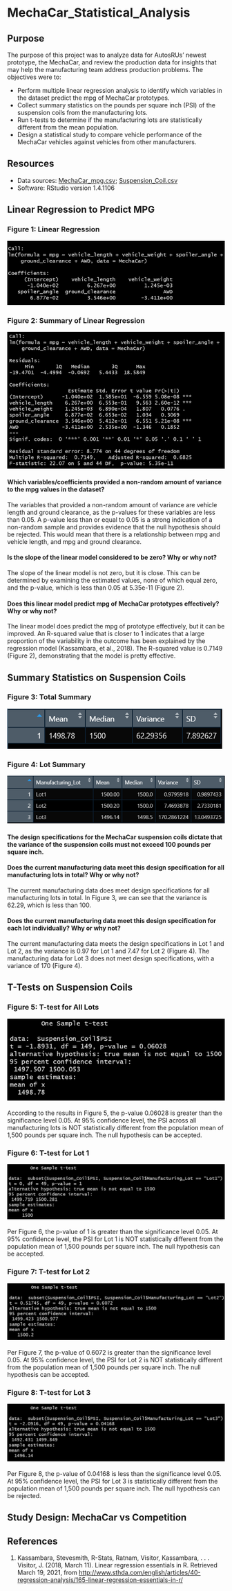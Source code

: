 # MechaCar_Statistical_Analysis

## Purpose
The purpose of this project was to analyze data for AutosRUs’ newest prototype, the MechaCar, and review the production data for insights that may help the manufacturing team address production problems. The objectives were to:

- Perform multiple linear regression analysis to identify which variables in the dataset predict the mpg of MechaCar prototypes.
- Collect summary statistics on the pounds per square inch (PSI) of the suspension coils from the manufacturing lots.
- Run t-tests to determine if the manufacturing lots are statistically different from the mean population.
- Design a statistical study to compare vehicle performance of the MechaCar vehicles against vehicles from other manufacturers.

## Resources
- Data sources: [MechaCar_mpg.csv](Resources/MechaCar_mpg.csv); [Suspension_Coil.csv](Resources/Suspension_Coil.csv)
- Software: RStudio version 1.4.1106

## Linear Regression to Predict MPG
### Figure 1: Linear Regression
![Linear Regression](Resources/linear_regression.png)
<br>

### Figure 2: Summary of Linear Regression
![Summary of Linear Regression](Resources/linear_regression_summary.png)
<br>

#### Which variables/coefficients provided a non-random amount of variance to the mpg values in the dataset?
The variables that provided a non-random amount of variance are vehicle length and ground clearance, as the p-values for these variables are less than 0.05. A p-value less than or equal to 0.05 is a strong indication of a non-random sample and provides evidence that the null hypothesis should be rejected. This would mean that there is a relationship between mpg and vehicle length, and mpg and ground clearance.

#### Is the slope of the linear model considered to be zero? Why or why not?
The slope of the linear model is not zero, but it is close. This can be determined by examining the estimated values, none of which equal zero, and the p-value, which is less than 0.05 at 5.35e-11 (Figure 2).

#### Does this linear model predict mpg of MechaCar prototypes effectively? Why or why not?
The linear model does predict the mpg of prototype effectively, but it can be improved. An R-squared value that is closer to 1 indicates that a large proportion of the variability in the outcome has been explained by the regression model (Kassambara, et al., 2018). The R-squared value is 0.7149 (Figure 2), demonstrating that the model is pretty effective.

## Summary Statistics on Suspension Coils
### Figure 3: Total Summary
![Total Summary](Resources/total_summary.png)
<br>

### Figure 4: Lot Summary
![Lot Summary](Resources/lot_summary.png)
<br>

#### The design specifications for the MechaCar suspension coils dictate that the variance of the suspension coils must not exceed 100 pounds per square inch. 

#### Does the current manufacturing data meet this design specification for all manufacturing lots in total? Why or why not?
The current manufacturing data does meet design specifications for all manufacturing lots in total. In Figure 3, we can see that the variance is 62.29, which is less than 100.

#### Does the current manufacturing data meet this design specification for each lot individually? Why or why not?
The current manufacturing data meets the design specifications in Lot 1 and Lot 2, as the variance is 0.97 for Lot 1 and 7.47 for Lot 2 (Figure 4). The manufacturing data for Lot 3 does not meet design specifications, with a variance of 170 (Figure 4).

## T-Tests on Suspension Coils
### Figure 5: T-test for All Lots
![T-test All Lots](Resources/t_test_all.png)
<br>
<br>
According to the results in Figure 5, the p-value 0.06028 is greater than the significance level 0.05. At 95% confidence level, the PSI across all manufacturing lots is NOT statistically different from the population mean of 1,500 pounds per square inch. The null hypothesis can be accepted.

### Figure 6: T-test for Lot 1
![T-test Lot 1](Resources/t_test_lot1.png)
<br>
<br>
Per Figure 6, the p-value of 1 is greater than the significance level 0.05. At 95% confidence level, the PSI for Lot 1 is NOT statistically different from the population mean of 1,500 pounds per square inch. The null hypothesis can be accepted.

### Figure 7: T-test for Lot 2
![T-test Lot 2](Resources/t_test_lot2.png)
<br>
<br>
Per Figure 7, the p-value of 0.6072 is greater than the significance level 0.05. At 95% confidence level, the PSI for Lot 2 is NOT statistically different from the population mean of 1,500 pounds per square inch. The null hypothesis can be accepted.

### Figure 8: T-test for Lot 3
![T-test Lot 3](Resources/t_test_lot3.png)
<br>
<br>
Per Figure 8, the p-value of 0.04168 is less than the significance level 0.05. At 95% confidence level, the PSI for Lot 3 is statistically different from the population mean of 1,500 pounds per square inch. The null hypothesis can be rejected.

## Study Design: MechaCar vs Competition

## References
1. Kassambara, Stevesmith, R-Stats, Ratnam, Visitor, Kassambara, . . . Visitor, J. (2018, March 11). Linear regression essentials in R. Retrieved March 19, 2021, from http://www.sthda.com/english/articles/40-regression-analysis/165-linear-regression-essentials-in-r/
